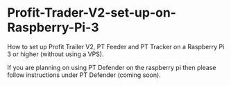 # Profit-Trader-V2-set-up-on-Raspberry-Pi-3
How to set up Profit Trailer V2, PT Feeder and PT Tracker on a Raspberry Pi 3 or higher (without using a VPS).

If you are planning on using PT Defender on the raspberry pi then please follow instructions under PT Defender (coming soon).
